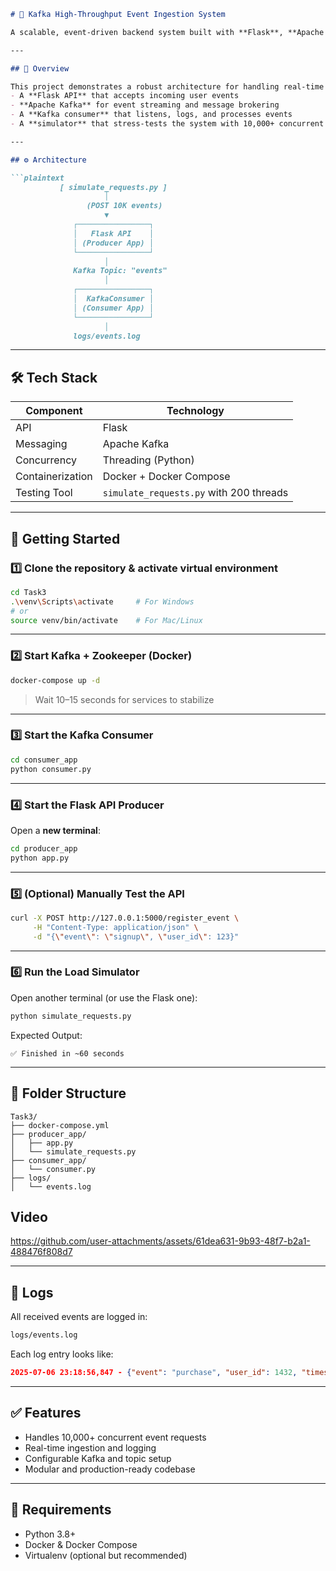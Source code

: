 ````markdown
# 🚀 Kafka High-Throughput Event Ingestion System

A scalable, event-driven backend system built with **Flask**, **Apache Kafka**, and **Python** to simulate and handle high-throughput event ingestion and processing.

---

## 📌 Overview

This project demonstrates a robust architecture for handling real-time event ingestion at scale. It features:
- A **Flask API** that accepts incoming user events
- **Apache Kafka** for event streaming and message brokering
- A **Kafka consumer** that listens, logs, and processes events
- A **simulator** that stress-tests the system with 10,000+ concurrent requests

---

## ⚙️ Architecture

```plaintext
           [ simulate_requests.py ]
                     │
                 (POST 10K events)
                     ▼
              ┌────────────────┐
              │   Flask API    │
              │ (Producer App) │
              └────────────────┘
                     │
              Kafka Topic: "events"
                     │
              ┌────────────────┐
              │  KafkaConsumer │
              │ (Consumer App) │
              └────────────────┘
                     │
              logs/events.log
````

---

## 🛠️ Tech Stack

| Component        | Technology                              |
| ---------------- | --------------------------------------- |
| API              | Flask                                   |
| Messaging        | Apache Kafka                            |
| Concurrency      | Threading (Python)                      |
| Containerization | Docker + Docker Compose                 |
| Testing Tool     | `simulate_requests.py` with 200 threads |

---

## 🚀 Getting Started

### 1️⃣ Clone the repository & activate virtual environment

```bash
cd Task3
.\venv\Scripts\activate     # For Windows
# or
source venv/bin/activate    # For Mac/Linux
```

---

### 2️⃣ Start Kafka + Zookeeper (Docker)

```bash
docker-compose up -d
```

> Wait 10–15 seconds for services to stabilize

---

### 3️⃣ Start the Kafka Consumer

```bash
cd consumer_app
python consumer.py
```

---

### 4️⃣ Start the Flask API Producer

Open a **new terminal**:

```bash
cd producer_app
python app.py
```

---

### 5️⃣ (Optional) Manually Test the API

```bash
curl -X POST http://127.0.0.1:5000/register_event \
     -H "Content-Type: application/json" \
     -d "{\"event\": \"signup\", \"user_id\": 123}"
```

---

### 6️⃣ Run the Load Simulator

Open another terminal (or use the Flask one):

```bash
python simulate_requests.py
```

Expected Output:

```
✅ Finished in ~60 seconds
```

---

## 📁 Folder Structure

```plaintext
Task3/
├── docker-compose.yml
├── producer_app/
│   ├── app.py
│   └── simulate_requests.py
├── consumer_app/
│   └── consumer.py
├── logs/
│   └── events.log
```
## Video

https://github.com/user-attachments/assets/61dea631-9b93-48f7-b2a1-488476f808d7

---

## 📒 Logs

All received events are logged in:

```bash
logs/events.log
```

Each log entry looks like:

```json
2025-07-06 23:18:56,847 - {"event": "purchase", "user_id": 1432, "timestamp": ...}
```

---

## ✅ Features

* Handles 10,000+ concurrent event requests
* Real-time ingestion and logging
* Configurable Kafka and topic setup
* Modular and production-ready codebase

---

## 📌 Requirements

* Python 3.8+
* Docker & Docker Compose
* Virtualenv (optional but recommended)

